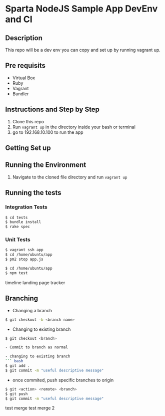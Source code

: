 # Sparta NodeJS Sample App DevEnv and CI

## Description
This repo will be a dev env you can copy and set up by running vagrant up.

## Pre requisits
- Virtual Box
- Ruby
- Vagrant
- Bundler

## Instructions and Step by Step
1) Clone this repo
2) Run `vagrant up` in the directory inside your bash or terminal
3) go to 192.168.10.100 to run the app
<To be completed>


## Getting Set up


## Running the Environment
1) Navigate to the cloned file directory and run `vagrant up`

## Running the tests

### Integration Tests

``` bash
$ cd tests
$ bundle install
$ rake spec
```
### Unit Tests

``` bash
$ vagrant ssh app
$ cd /home/ubuntu/app
$ pm2 stop app.js

$ cd /home/ubuntu/app
$ npm test
```


timeline landing page tracker

## Branching
- Changing a branch
```bash
$ git checkout -b <branch name>
```
- Changing to existing branch
``` bash
$ git checkout <branch>

- Commit to branch as normal

- changing to existing branch
``` bash
$ git add .
$ git commit -m "useful descriptive message"
```

- once commited, push specific branches to origin
``` bash
$ git <action> <remote> <branch>
$ git push
$ git commit -m "useful descriptive message"
```


test merge
test merge 2
